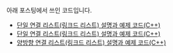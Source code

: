 아래 포스팅에서 쓰인 코드입니다.

* [단일 연결 리스트(링크드 리스트) 설명과 예제 코드(C++)](https://codechacha.com/ko/algorithm/circular-linked-list/)
* [단일 연결 리스트(링크드 리스트) 설명과 예제 코드(C++)](https://codechacha.com/ko/algorithm/singly-linked-list/)
* [양방향 연결 리스트(링크드 리스트) 설명과 예제 코드(C++)](https://codechacha.com/ko/algorithm/doubly-linked-list/)

